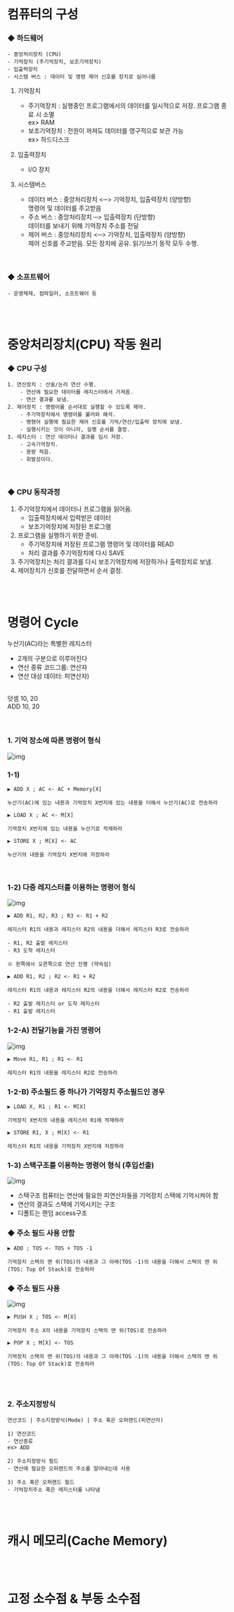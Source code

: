 # 컴퓨터의 구성

### ◆ 하드웨어
    - 중앙처리장치 (CPU)
    - 기억장치 (주기억장치, 보조기억장치)
    - 입출력장치
    - 시스템 버스 : 데이터 및 명령 제어 신호를 장치로 실어나름

1. 기억장치
    - 주기억장치 : 실행중인 프로그램에서의 데이터를 일시적으로 저장. 프로그램 종료 시 소멸<br>
    ex> RAM
    - 보조기억장치 : 전원이 꺼져도 데이터를 영구적으로 보관 가능<br>
    ex> 하드디스크

2. 입출력장치
    - I/O 장치

3. 시스템버스
    - 데이터 버스 : 중앙처리장치 <─> 기억장치, 입출력장치 (양방향)<br>
    명령어 및 데이터를 주고받음
    - 주소 버스 : 중앙처리장치 ─> 입출력장치 (단방향)<br>
    데이터를 보내기 위해 기억장치 주소를 전달
    - 제어 버스 : 중앙처리장치 <─> 기억장치, 입출력장치 (양방향)<br>
    제어 신호를 주고받음. 모든 장치에 공유. 읽기/쓰기 동작 모두 수행.<br>
<br>


### ◆ 소프트웨어
    - 운영체제, 컴파일러, 소프트웨어 등
<br>
<br>

# 중앙처리장치(CPU) 작동 원리

### ◆ CPU 구성
    1. 연산장치 : 산술/논리 연산 수행.
        - 연산에 필요한 데이터를 레지스터에서 가져옴.
        - 연산 결과를 보냄.
    2. 제어장치 : 명령어를 순서대로 실행할 수 있도록 제어.
        - 주기억장치에서 명령어를 불러와 해석.
        - 명령어 실행에 필요한 제어 신호를 기억/연산/입출력 장치에 보냄.
        - 실행시키는 것이 아니라, 실행 순서를 결정.
    3. 레지스터 : 연산 데이터나 결과를 임시 저장.
        - 고속기억장치.
        - 용량 적음.
        - 휘발성이다.
<br>

### ◆ CPU 동작과정
1. 주기억장치에서 데이터나 프로그램을 읽어옴.
    - 입출력장치에서 입력받은 데이터
    - 보조기억장치에 저장된 프로그램
2. 프로그램을 실행하기 위한 준비.
    - 주기억장치에 저장된 프로그램 명령어 및 데이터를 READ
    - 처리 결과를 주기억장치에 다시 SAVE
3. 주기억장치는 처리 결과를 다시 보조기억장치에 저장하거나 출력장치로 보냄.
4. 제어장치가 신호를 전달하면서 순서 결정.<br>
<br>
<br>

# 명령어 Cycle

누산기(AC)라는 특별한 레지스터<br>
- 2개의 구분으로 이루어진다<br>
- 연산 종류 코드그룹: 연산자<br>
- 연산 대상 데이터: 피연산자)<br>
<br>
덧셈 10, 20<br>
ADD 10, 20<br>
<br>
<br>

### 1. 기억 장소에 따른 명령어 형식
![img](image/cycle1.PNG)
### 1-1) 
    ▶ ADD X ; AC <- AC + Memory[X]
    
    누산기(AC)에 있는 내용과 기억장치 X번지에 있는 내용을 더해서 누산기(AC)로 전송하라

    ▶ LOAD X ; AC <- M[X]

    기억장치 X번지에 있는 내용을 누산기로 적재하라

    ▶ STORE X ; M[X] <- AC

    누산기의 내용을 기억장치 X번지에 저장하라
<br>


### 1-2) 다중 레지스터를 이용하는 명령어 형식
![img](image/cycle1-2.PNG)<br>

    ▶ ADD R1, R2, R3 ; R3 <- R1 + R2

    레지스터 R1의 내용과 레지스터 R2의 내용을 더해서 레지스터 R3로 전송하라

    - R1, R2 출발 레지스터
    - R3 도착 레지스터

    ※ 왼쪽에서 오른쪽으로 연산 진행 (약속임)

    ▶ ADD R1, R2 ; R2 <- R1 + R2

    레지스터 R1의 내용과 레지스터 R2의 내용을 더해서 레지스터 R2로 전송하라

    - R2 출발 레지스터 or 도착 레지스터
    - R1 출발 레지스터


### 1-2-A) 전달기능을 가진 명령어
![img](image/cycle1-2-A.PNG)

    ▶ Move R1, R1 ; R1 <- R1

    레지스터 R1의 내용을 레지스터 R2로 전송하라


### 1-2-B) 주소필드 중 하나가 기억장치 주소필드인 경우

    ▶ LOAD X, R1 ; R1 <- M[X]

    기억장치 X번지의 내용을 레지스터 R1에 적재하라

    ▶ STORE R1, X ; M[X] <- R1

    레지스터 R1의 내용을 기억장치 X번지에 저장하라


### 1-3) 스택구조를 이용하는 명령어 형식 (후입선출)
![img](image/cycle-stack.PNG)<br>
- 스택구조 컴퓨터는 연산에 필요한 피연산자들을 기억장치 스택에 기억시켜야 함
- 연산의 결과도 스택에 기억시키는 구조
- 디폴트는 랜덤 access구조

### ◆ 주소 필드 사용 안함

    ▶ ADD ; TOS <- TOS + TOS -1

    기억장치 스택의 맨 위(TOS)의 내용과 그 아래(TOS -1)의 내용을 더해서 스택의 맨 위(TOS: Top Of Stack)로 전송하라

### ◆ 주소 필드 사용
![img](image/cycle-address-field.PNG)

    ▶ PUSH X ; TOS <- M[X]

    기억장치 주소 X의 내용을 기억장치 스택의 맨 위(TOS)로 전송하라

    ▶ POP X ; M[X] <- TOS

    기억장치 스택의 맨 위(TOS)의 내용과 그 아래(TOS -1)의 내용을 더해서 스택의 맨 위(TOS: Top Of Stack)로 전송하라

<br>
<br>

### 2. 주소지정방식

    연산코드 | 주소지정방식(Mode) | 주소 혹은 오퍼랜드(피연산자)

    1) 연산코드
    - 연산종류
    ex> ADD

    2) 주소지정방식 필드
    - 연산에 필요한 오퍼랜드의 주소를 알아내는데 사용

    3) 주소 혹은 오퍼랜드 필드
    - 기억장치주소 혹은 레지스터를 나타냄
<br>
<br>

# 캐시 메모리(Cache Memory)

<br>
<br>

# 고정 소수점 & 부동 소수점
